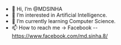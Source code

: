 - 👋 Hi, I’m @MDSINHA
- 👀 I’m interested in Artificial Intelligence.
- 🌱 I’m currently learning Computer Science.
- 📫 How to reach me -> Facebook -- https://www.facebook.com/md.sinha.8/

<!---
MDSINHA/MDSINHA is a ✨ special ✨ repository because its `README.md` (this file) appears on your GitHub profile.
You can click the Preview link to take a look at your changes.
--->
